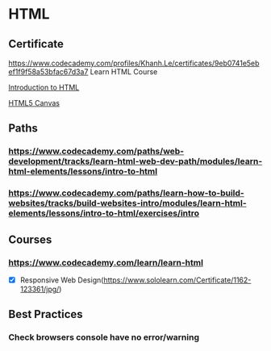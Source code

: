 # HTML
## Certificate
https://www.codecademy.com/profiles/Khanh.Le/certificates/9eb0741e5ebef1f9f58a53bfac67d3a7 Learn HTML Course

[Introduction to HTML](https://www.codecademy.com/learn/learn-html)

[HTML5 Canvas](https://classroom.udacity.com/courses/ud292)
## Paths
### https://www.codecademy.com/paths/web-development/tracks/learn-html-web-dev-path/modules/learn-html-elements/lessons/intro-to-html
### https://www.codecademy.com/paths/learn-how-to-build-websites/tracks/build-websites-intro/modules/learn-html-elements/lessons/intro-to-html/exercises/intro
## Courses
### https://www.codecademy.com/learn/learn-html
- [x] Responsive Web Design(https://www.sololearn.com/Certificate/1162-123361/jpg/)
## Best Practices
### Check browsers console have no error/warning
